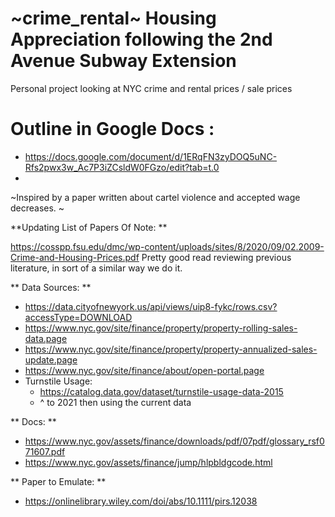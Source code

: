 # ~crime_rental~ Housing Appreciation following the 2nd Avenue Subway Extension
Personal project looking at NYC crime and rental prices / sale prices

# Outline in Google Docs : 
- https://docs.google.com/document/d/1ERqFN3zyDOQ5uNC-Rfs2pwx3w_Ac7P3iZCsldW0FGzo/edit?tab=t.0
- 
~Inspired by a paper written about cartel violence and accepted wage decreases. ~

**Updating List of Papers Of Note: **

https://cosspp.fsu.edu/dmc/wp-content/uploads/sites/8/2020/09/02.2009-Crime-and-Housing-Prices.pdf
Pretty good read reviewing previous literature, in sort of a similar way we do it. 

** Data Sources: **
- https://data.cityofnewyork.us/api/views/uip8-fykc/rows.csv?accessType=DOWNLOAD
- https://www.nyc.gov/site/finance/property/property-rolling-sales-data.page
- https://www.nyc.gov/site/finance/property/property-annualized-sales-update.page
- https://www.nyc.gov/site/finance/about/open-portal.page
- Turnstile Usage:
    - https://catalog.data.gov/dataset/turnstile-usage-data-2015
    - ^ to 2021 then using the current data

** Docs: **
- https://www.nyc.gov/assets/finance/downloads/pdf/07pdf/glossary_rsf071607.pdf
- https://www.nyc.gov/assets/finance/jump/hlpbldgcode.html

** Paper to Emulate: **
- https://onlinelibrary.wiley.com/doi/abs/10.1111/pirs.12038
